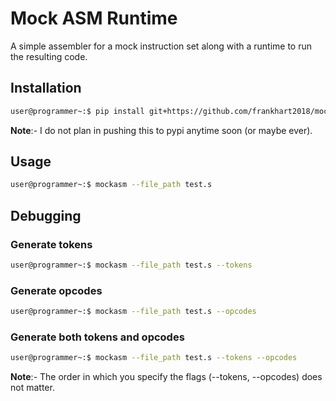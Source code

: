 # Mock ASM Runtime

A simple assembler for a mock instruction set along with a runtime to run the resulting code.

## Installation

```bash
user@programmer~:$ pip install git+https://github.com/frankhart2018/mockasm-runtime.git
```

**Note**:- I do not plan in pushing this to pypi anytime soon (or maybe ever).

## Usage

```bash
user@programmer~:$ mockasm --file_path test.s
```

## Debugging

### Generate tokens

```bash
user@programmer~:$ mockasm --file_path test.s --tokens
```

### Generate opcodes

```bash
user@programmer~:$ mockasm --file_path test.s --opcodes
```

### Generate both tokens and opcodes

```bash
user@programmer~:$ mockasm --file_path test.s --tokens --opcodes
```

**Note**:- The order in which you specify the flags (--tokens, --opcodes) does not matter.